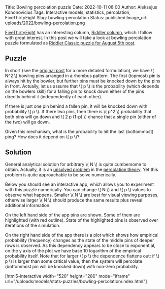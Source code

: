 Title: Bowling percolation puzzle
Date: 2022-10-11 08:00
Author: Aleksejus Kononovicius
Tags: Interactive models, statistics, percolation, FiveThirtyEight
Slug: bowling-percolation
Status: published
Image_url: uploads/2022/bowling-percolation.png

[FiveThirtyEight](https://fivethirtyeight.com/) has an interesting column,
[Riddler column](https://fivethirtyeight.com/tag/the-riddler/), which I
follow with great interest. In this post we will take a look at bowling
percolation puzzle formulated as [Riddler Classic puzzle for August 5th
post](https://fivethirtyeight.com/features/can-you-knock-down-the-last-bowling-pin/).
<!--more-->

## Puzzle

In short (see the [original
post](https://fivethirtyeight.com/features/can-you-knock-down-the-last-bowling-pin/)
for a more detailed formulation), we have \\\( N^2 \\\) bowling pins arranged
in a rhombus pattern. The first (topmost) pin is always hit by the bowler, but
further pins must be knocked down by the pins in front. Actually, let us
assume that \\\( p \\\) is the probability (which depends on the bowlers
skill) for a falling pin to knock down
either of the pins directly behind it (independently of each other).

If there is just one pin behind a fallen pin, it will be knocked down with
probability \\\( p \\\). If there two pins, then there is \\\( p^2 \\\)
probability that both pins will go down and \\\( 2 p (1-p) \\\) chance that
a single pin (either of the two) will go down.

Given this mechanism, what is the probability to hit the last (bottommost)
ping? How does it depend on \\\( p \\\)?

## Solution

General analytical solution for arbitrary \\\( N \\\) is quite cumbersome to
obtain. Actually, it is an [unsolved
problem](https://fivethirtyeight.com/features/can-you-escape-the-casino/) in
the [percolation theory](/tag/percolation/). Yet this problem is quite
approachable to be solve numerically.

Below you should see an interactive app, which allows you to experiment with
this puzzle numerically. You can change \\\( N \\\) and \\\( p \\\) values
to observe what happens. Smaller \\\( N \\\) are best for visual viewing
purposes, otherwise larger \\\( N \\\) should produce the same results plus
reveal additional information.

On the left hand side of the app pins are shown. Some of them are
highlighted (with red outline). State of the highlighted pins is observed
over iterations of the simulation.

On the right hand side of the app there is a plot which shows how empirical
probability (frequency) changes as the state of the middle pins of deeper
rows is observed. As this dependency appears to be close to exponential, on
the y axis of the plot we have base 10 logarithm of the empirical
probability itself. Note that for larger \\\( p \\) the dependence flattens
out: if \\\( p \\\) is larger than some critical value, then the system will
percolate (bottommost pin will be knocked down) with non-zero probability.

[html5-interactive width="520" height="280" mode="iframe"
url="/uploads/models/stats-puzzles/bowling-percolation/index.html"]
